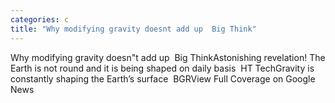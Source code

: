 ```yaml
---
categories: c
title: "Why modifying gravity doesnt add up  Big Think"
---
```

Why modifying gravity doesn"t add up&nbsp;&nbsp;Big ThinkAstonishing revelation! The Earth is not round and it is being shaped on daily basis&nbsp;&nbsp;HT TechGravity is constantly shaping the Earth’s surface&nbsp;&nbsp;BGRView Full Coverage on Google News